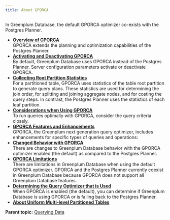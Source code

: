 ```yaml
---
title: About GPORCA 
---
```


In Greenplum Database, the default GPORCA optimizer co-exists with the Postgres Planner.

-   **[Overview of GPORCA](../../query/topics/query-piv-opt-overview.html)**  
GPORCA extends the planning and optimization capabilities of the Postgres Planner.
-   **[Activating and Deactivating GPORCA](../../query/topics/query-piv-opt-enable.html)**  
By default, Greenplum Database uses GPORCA instead of the Postgres Planner. Server configuration parameters activate or deactivate GPORCA.
-   **[Collecting Root Partition Statistics](../../query/topics/query-piv-opt-root-partition.html)**  
For a partitioned table, GPORCA uses statistics of the table root partition to generate query plans. These statistics are used for determining the join order, for splitting and joining aggregate nodes, and for costing the query steps. In contrast, the Postgres Planner uses the statistics of each leaf partition.
-   **[Considerations when Using GPORCA](../../query/topics/query-piv-opt-notes.html)**  
 To run queries optimally with GPORCA, consider the query criteria closely.
-   **[GPORCA Features and Enhancements](../../query/topics/query-piv-opt-features.html)**  
GPORCA, the Greenplum next generation query optimizer, includes enhancements for specific types of queries and operations:
-   **[Changed Behavior with GPORCA](../../query/topics/query-piv-opt-changed.html)**  
There are changes to Greenplum Database behavior with the GPORCA optimizer enabled \(the default\) as compared to the Postgres Planner.
-   **[GPORCA Limitations](../../query/topics/query-piv-opt-limitations.html)**  
There are limitations in Greenplum Database when using the default GPORCA optimizer. GPORCA and the Postgres Planner currently coexist in Greenplum Database because GPORCA does not support all Greenplum Database features.
-   **[Determining the Query Optimizer that is Used](../../query/topics/query-piv-opt-fallback.html)**  
 When GPORCA is enabled \(the default\), you can determine if Greenplum Database is using GPORCA or is falling back to the Postgres Planner.
-   **[About Uniform Multi-level Partitioned Tables](../../query/topics/query-piv-uniform-part-tbl.html)**  


**Parent topic:** [Querying Data](../../query/topics/query.html)

